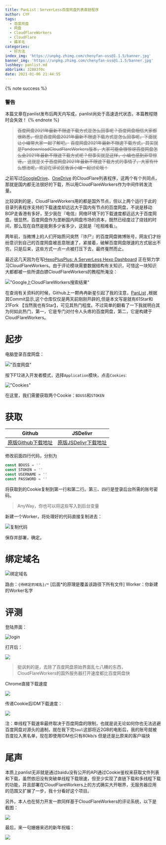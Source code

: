 ```yaml
---
title: PanList：ServerLess百度网盘列表直链程序
author: CYF
tags:
  - 百度网盘
  - 网盘
  - CloudFlareWorkers
  - CloudFlare
  - 薅羊毛
categories:
  - 好方法
index_img: 'https://unpkg.zhimg.com/chenyfan-oss@1.1.5/banner.jpg'
banner_img: 'https://unpkg.zhimg.com/chenyfan-oss@1.1.5/banner.jpg'
lushkey: panlist.md
abbrlink: 32883f0c
date: 2021-01-06 21:44:55
---
```


{% note success %}
### 警告
本篇文章在panlist发布后两天内写成，panlist尚处于高速迭代状态，本篇教程随时会失效！
{% endnote %}

>  ~~百度网盘2021年最新不限速下载方式是怎么回事呢？百度网盘相信大家都很熟悉，但是百度网盘2021年最新不限速下载方式是怎么回事呢，下面就让小编带大家一起了解吧。~~
> ~~百度网盘2021年最新不限速下载方式，其实就是PandownloadCloudFlareWorkers版本，大家可能会很惊讶百度网盘怎么会2021年最新不限速下载方式呢？但事实就是这样，小编也感到非常惊讶。~~
> ~~这就是关于百度网盘2021年最新不限速下载方式的事情了，大家有什么想法呢，欢迎在评论区告诉小编一起讨论哦！~~


之前写过[GoogleDrive](/p/74e90c90.html)、[OneDrive](/p/4fb070ca.html) 的CloudFlare列表程序，这两个有个共同点，那就是国内都无法很好的下载，所以用CloudFlareWorkers作为中间件转发流量。

比较讽刺的是，CloudFlareWorkers用的都是国外节点，但以上两个运行于此的目录列表程序支持的下载速度却远远大于国内有节点的百度网盘，不说是移动BGP走香港有多好，至少我在『电信』网络环境下的下载速度都远远大于百度网盘。很显然，百度网盘作为垄断国内网盘市场的资本，既然已经度过了烧钱的时间，那么现在自然是能剩多少省多少，这就是『吃相难看』。

两年前，当微博上的人们开始质问突然『诈尸』的百度网盘微博账号，网友们才纷纷意识到自己的百度网盘被恶意限速了，紧接着，破解百度网盘限速的方式层出不穷。只是后来，这些方式一点一点被打压下去，最终戛然而止。

最近这几天因为在写[HexoPlusPlus: A ServerLess Hexo Dashboard](https://github.com/HexoPlusPlus/HexoPlusPlus) 正在努力学习CloudFlareWorkers。由于评论模块需要数据结构有关知识，可惜这一块知识大都都被一些所谓白嫖CloudFlareWorkers的教程所淹没：

!["Google上CloudFlareWorkers搜索结果"](https://unpkg.zhimg.com/chenyfan-oss@1.1.5/101043.jpg)

在查询有关资料的时候，Github上一颗冉冉新星引起了我的注意，[PanList](https://github.com/teardr0p/PanList) ,根据其Commit显示,这个仓库仅仅是两天前刚刚开辟的,但是本文写是就有61Star和21Fork 【当然我也有Star】，可见其热门程度。不过简单的翻看了一下我就明白其为何如此热门，第一，它是专门对付令人头疼的百度网盘，第二，它是构建于CloudFlareWorkers。

# 起步

电脑登录百度网盘：

!["百度网盘"](https://unpkg.zhimg.com/chenyfan-oss@1.1.5/101056.jpg)

按下F12进入开发者模式，选择`Application`模块，点击`Cookies`:

!["Cookies"](https://unpkg.zhimg.com/chenyfan-oss@1.1.5/101101.jpg)

在这里，我们需要获取两个Cookie：`BDUSS`和`STOKEN`

# 获取

|Github|JSDelivr|
|---|---|
|[原版Github下载地址](https://raw.githubusercontent.com/teardr0p/PanList/master/index.js)|[原版JSDelivr下载地址](https://cdn.jsdelivr.net/gh/teardr0p/PanList@master/index.js)|

修改前面四行代码，分别为

```js
const BDUSS = ''
const STOKEN = ''
const USERNAME = ''
const PASSWORD = ''
```

将获取到的Cookie复制到第一行和第二行。第三、四行是登录后台所需的账号密码。

> AnyWay，你也可以将这些写入到后台变量

新建一个Worker，将处理好的代码直接复制进去：

![复制代码](https://unpkg.zhimg.com/chenyfan-oss@1.1.5/101307.jpg)

保存并部署，确定。

# 绑定域名

![绑定域名](https://unpkg.zhimg.com/chenyfan-oss@1.1.5/101107.jpg)

路由：`{待绑定的域名}/*` [后面\*的原理是覆盖该路径下所有文件]
Worker：你新建的Worker名字

# 评测

登陆界面：

![login](https://unpkg.zhimg.com/chenyfan-oss@1.1.5/101115.jpg)

打开后：

![](https://unpkg.zhimg.com/chenyfan-oss@1.1.5/101118.jpg)

> 挺讽刺的是，去除了百度网盘原始界面乱七八糟的东西，CloudFlareWorkers的国外服务器打开速度都比百度网盘快

Chrome直接下载速度

![](https://unpkg.zhimg.com/chenyfan-oss@1.1.5/101447.jpg)

传递Cookie后IDM下载速度：

![](https://unpkg.zhimg.com/chenyfan-oss@1.1.5/101120.jpg)

注：单线程下载速率最终取决于百度网盘的限制，也就是说无论如何你也无法逃避百度网盘对源头的遏制，就在我下完`Soul`这部将近2GB的电影后，我的账号就被百度拉入黑名单，现在即使用IDM也只有80kb/s <span class="heimu">但是还是比原来的客户端快</span>

# 尾声

本质上panlist无非就是通过baidu没有公开的API通过Cookie鉴权来获取文件列表和下载，虽然依旧没有突破单线程下载限速，但至少实现了直链下载和多线程下载的功能，并且部署在CloudFlareWorkers上的方式确实大开眼界，无服务器应用的范围又扩展了一步，我十分看好这个项目。

另外，本人也在努力开发一款同样基于CloudFlareWorkers的评论系统，以下是截图：

![](https://unpkg.zhimg.com/chenyfan-oss@1.1.5/101127.jpg)

最后，来一句姗姗来迟的新年祝福：

![](https://unpkg.zhimg.com/chenyfan-oss@1.1.5/happy.jpg)
